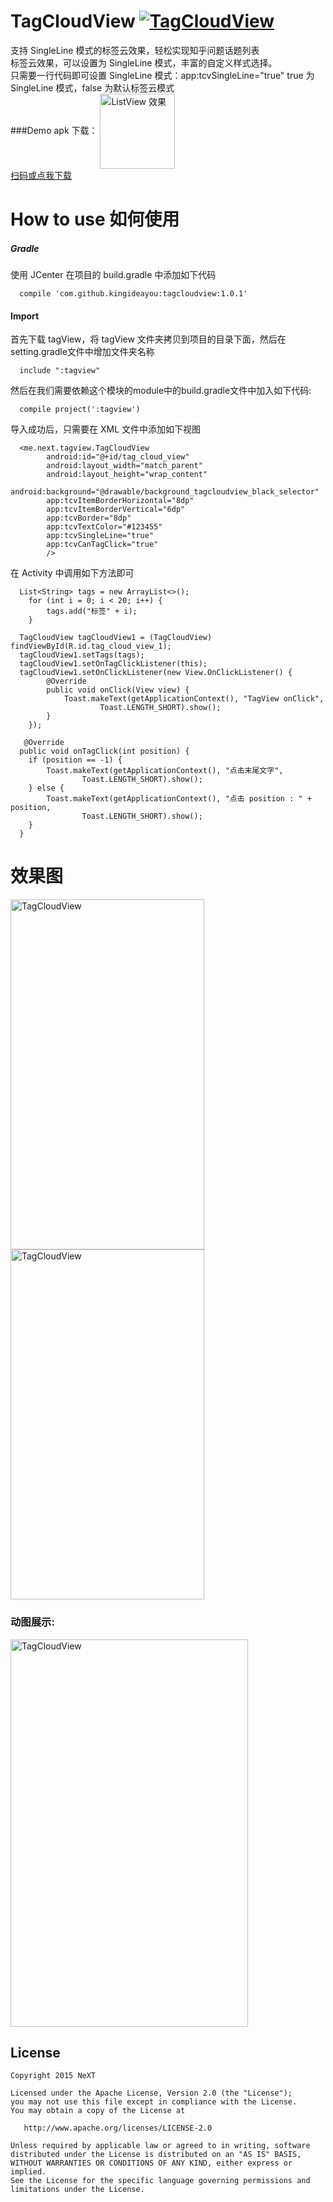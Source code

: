 # TagCloudView [![TagCloudView](https://img.shields.io/badge/kingideayou-TagCloudView-brightgreen.svg?style=flat)](https://kingideayou.github.io)


支持 SingleLine 模式的标签云效果，轻松实现知乎问题话题列表  
标签云效果，可以设置为 SingleLine 模式，丰富的自定义样式选择。  
只需要一行代码即可设置 SingleLine 模式：app:tcvSingleLine="true" true 为 SingleLine 模式，false 为默认标签云模式  
###Demo apk 下载：
<img src="https://raw.githubusercontent.com/kingideayou/TagCloudView/master/imgs/TagCloudView.png" width = "120" height = "120" alt="ListView 效果" align=center />  
[扫码或点我下载](https://github.com/kingideayou/TagCloudView/raw/master/apk/Demo.apk)  

# How to use 如何使用

##### Gradle  
使用 JCenter 在项目的 build.gradle 中添加如下代码
      
      compile 'com.github.kingideayou:tagcloudview:1.0.1'
      
#### Import 
首先下载 tagView，将 tagView 文件夹拷贝到项目的目录下面，然后在setting.gradle文件中增加文件夹名称

      include ":tagview"

然后在我们需要依赖这个模块的module中的build.gradle文件中加入如下代码:
    
      compile project(':tagview')
      
导入成功后，只需要在 XML 文件中添加如下视图

      <me.next.tagview.TagCloudView
            android:id="@+id/tag_cloud_view"
            android:layout_width="match_parent"
            android:layout_height="wrap_content"
            android:background="@drawable/background_tagcloudview_black_selector"
            app:tcvItemBorderHorizontal="8dp"
            app:tcvItemBorderVertical="6dp"
            app:tcvBorder="8dp"
            app:tcvTextColor="#123455"
            app:tcvSingleLine="true"
            app:tcvCanTagClick="true"
            />

在 Activity 中调用如下方法即可

      List<String> tags = new ArrayList<>();
        for (int i = 0; i < 20; i++) {
            tags.add("标签" + i);
        }
        
      TagCloudView tagCloudView1 = (TagCloudView) findViewById(R.id.tag_cloud_view_1);
      tagCloudView1.setTags(tags);
      tagCloudView1.setOnTagClickListener(this);
      tagCloudView1.setOnClickListener(new View.OnClickListener() {
            @Override
            public void onClick(View view) {
                Toast.makeText(getApplicationContext(), "TagView onClick",
                        Toast.LENGTH_SHORT).show();
            }
        });
        
       @Override
      public void onTagClick(int position) {
        if (position == -1) {
            Toast.makeText(getApplicationContext(), "点击末尾文字",
                    Toast.LENGTH_SHORT).show();
        } else {
            Toast.makeText(getApplicationContext(), "点击 position : " + position,
                    Toast.LENGTH_SHORT).show();
        }
      }

# 效果图

<img src="https://raw.githubusercontent.com/kingideayou/TagCloudView/master/imgs/tagCloudView_1.png" width = "310" height = "560" alt="TagCloudView" align=center />
<img src="https://raw.githubusercontent.com/kingideayou/TagCloudView/master/imgs/tagCloudView_2.png" width = "310" height = "560" alt="TagCloudView" align=center />

### 动图展示:

<img src="https://raw.githubusercontent.com/kingideayou/TagCloudView/master/imgs/tagCloudView_3.gif" width = "380" height = "620" alt="TagCloudView" align=center />  
  
  
## License

    Copyright 2015 NeXT

    Licensed under the Apache License, Version 2.0 (the "License");
    you may not use this file except in compliance with the License.
    You may obtain a copy of the License at

       http://www.apache.org/licenses/LICENSE-2.0

    Unless required by applicable law or agreed to in writing, software
    distributed under the License is distributed on an "AS IS" BASIS,
    WITHOUT WARRANTIES OR CONDITIONS OF ANY KIND, either express or implied.
    See the License for the specific language governing permissions and
    limitations under the License.

